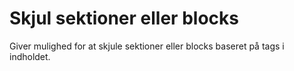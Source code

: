# Skjul sektioner eller blocks
Giver mulighed for at skjule sektioner eller blocks baseret på tags i indholdet.
